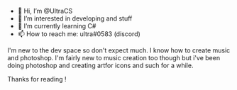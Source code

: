 - 👋 Hi, I’m @UltraCS
- 👀 I’m interested in developing and stuff
- 🌱 I’m currently learning C#
- 📫 How to reach me: ultra#0583 (discord)

I'm new to the dev space so don't expect much. I know how to create music and photoshop.
I'm fairly new to music creation too though but i've been doing photoshop and creating artfor icons and such for a while.

Thanks for reading !
